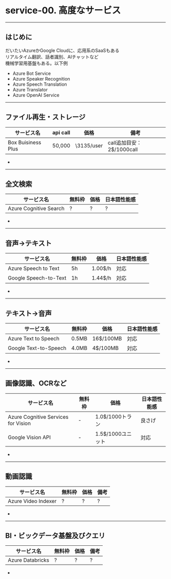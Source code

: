# service-00. 高度なサービス
________________________________________
## はじめに

だいたいAzureかGoogle Cloudに、応用系のSaaSもある  
リアルタイム翻訳、話者識別、AIチャットなど  
機械学習用基盤もある。以下例

- Azure Bot Service
- Azure Speaker Recognition
- Azure Speech Translation
- Azure Translator
- Azure OpenAI Service

________________________________________
## ファイル再生・ストレージ

|サービス名              |api call  |価格             |備考                     |
|------------------------|----------|-----------------|-------------------------|
|Box Buisiness Plus      |50,000    |\3135/user       |call追加目安：2$/1000call|

-

________________________________________
## 全文検索

|サービス名              |無料枠    |価格             |日本語性能感         |
|------------------------|----------|-----------------|---------------------|
|Azure Cognitive Search  |?         |?                |?                    |

-

________________________________________
## 音声→テキスト

|サービス名              |無料枠    |価格             |日本語性能感         |
|------------------------|----------|-----------------|---------------------|
|Azure Speech to Text    |5h        |1.00$/h          |対応                 |
|Google Speech-to-Text   |1h        |1.44$/h          |対応                 |

-

________________________________________
## テキスト→音声

|サービス名              |無料枠    |価格             |日本語性能感         |
|------------------------|----------|-----------------|---------------------|
|Azure Text to Speech    |0.5MB     |16$/100MB        |対応                 |
|Google Text-to-Speech   |4.0MB     | 4$/100MB        |対応                 |

-

________________________________________
## 画像認識、OCRなど

|サービス名                         |無料枠    |価格             |日本語性能感         |
|-----------------------------------|----------|-----------------|---------------------|
|Azure Cognitive Services for Vision|-         |1.0$/1000トラン  |良さげ               |
|Google Vision API                  |-         |1.5$/1000ユニット|対応                 |

-

________________________________________
## 動画認識

|サービス名              |無料枠    |価格             |備考                 |
|------------------------|----------|-----------------|---------------------|
|Azure Video Indexer     |?         |?                |?                    |

-

________________________________________
## BI・ビックデータ基盤及びクエリ

|サービス名              |無料枠    |価格             |備考                 |
|------------------------|----------|-----------------|---------------------|
|Azure Databricks        |?         |?                |?                    |

-
